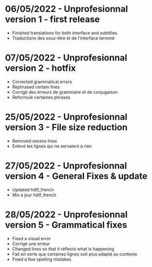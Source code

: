 # 06/05/2022 - Unprofesionnal version 1 - first release
- Finished translations for both interface and subtitles.
- Traductions des sous-titre et de l'interface terminé
# 07/05/2022 - Unprofesionnal version 2 - hotfix
- Corrected grammatical errors
- Rephrased certain lines
- Corrigé des érreurs de grammaire et de conjugaison
- Reformulé certaines phrases
# 25/05/2022 - Unprofesionnal version 3 - File size reduction
- Removed excess lines
- Enlevé les lignes qui ne servaient à rien
# 27/05/2022 - Unprofesionnal version 4 - General Fixes & update
- Updated hdtf_french
- Mis à jour hdtf_french
# 28/05/2022 - Unprofesionnal version 5 - Grammatical fixes
- Fixed a visual error
- Corrigé une erreur
- Changed lines so that it reflects what is happening
- Fait en sorte que certaines lignes soit plus adapté au contexte
- Fixed a few spelling mistakes

